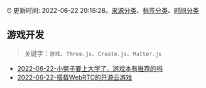 :alarm_clock: 更新时间: 2022-06-22 20:16:28。[来源分类](../README.md)、[标签分类](../TAGS.md)、[时间分类](../TIMELINE.md)

## 游戏开发


> 关键字：`游戏`、`Three.js`、`Create.js`、`Matter.js`



- [2022-06-22-小舅子要上大学了，游戏本有推荐的吗](https://www.v2ex.com/t/861489) 
- [2022-06-22-搭载WebRTC的开源云游戏](https://toutiao.io/k/hoo5yia) 